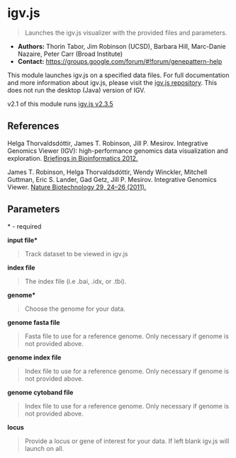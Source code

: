 # igv.js

> Launches the igv.js visualizer with the provided files and parameters.

* **Authors:** Thorin Tabor, Jim Robinson (UCSD), Barbara Hill, Marc-Danie Nazaire, Peter Carr (Broad Institute)
* **Contact:** https://groups.google.com/forum/#!forum/genepattern-help

This module launches igv.js on a specified data files. For full documentation and more information about igv.js, please visit 
the [igv.js repository](https://github.com/igvteam/igv.js#igvjs). This does not run the desktop (Java) version of IGV.

v2.1 of this module runs [igv.js v2.3.5](https://github.com/igvteam/igv.js/releases/tag/v2.3.5)

## References

Helga Thorvaldsdóttir, James T. Robinson, Jill P. Mesirov. Integrative Genomics Viewer (IGV): high-performance genomics data visualization and exploration.  [Briefings in Bioinformatics 2012.](http://bib.oxfordjournals.org/cgi/content/full/bbs017?%20ijkey=qTgjFwbRBAzRZWC&keytype=ref)

James T. Robinson, Helga Thorvaldsdóttir, Wendy Winckler, Mitchell Guttman, Eric S. Lander, Gad Getz, Jill P. Mesirov. Integrative Genomics Viewer. [Nature Biotechnology 29, 24–26 (2011).](http://www.nature.com/nbt/journal/v29/n1/abs/nbt.1754.html)

## Parameters
\* - required

**input file\*** 
> Track dataset to be viewed in igv.js

**index file** 
> The index file (i.e .bai, .idx, or .tbi).

**genome\*** 
> Choose the genome for your data.

**genome fasta file** 
> Fasta file to use for a reference genome. Only necessary if genome is not provided above.

**genome index file** 
> Index file to use for a reference genome. Only necessary if genome is not provided above.

**genome cytoband file** 
> Index file to use for a reference genome. Only necessary if genome is not provided above.

**locus** 
> Provide a locus or gene of interest for your data. If left blank igv.js will launch on all.
